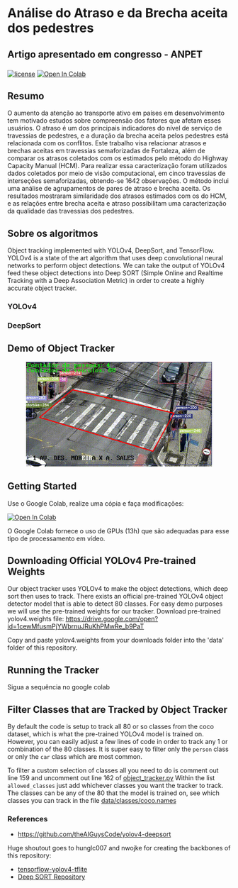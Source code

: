 # Análise do Atraso e da Brecha aceita dos pedestres
## Artigo apresentado em congresso - ANPET
###
[![license](https://img.shields.io/github/license/mashape/apistatus.svg)](LICENSE)
[![Open In Colab](https://colab.research.google.com/assets/colab-badge.svg)](https://colab.research.google.com/drive/1Kqat0dcnQ5gOfvARZZtrsh1inDq_i1Hx?usp=sharing)

## Resumo
O aumento da atenção ao transporte ativo em países em desenvolvimento tem motivado estudos sobre compreensão dos fatores que afetam esses usuários. O atraso é um dos principais indicadores do nível de serviço de travessias de pedestres, e a duração da brecha aceita pelos pedestres está relacionada com os conflitos. Este trabalho visa relacionar atrasos e brechas aceitas em travessias semaforizadas de Fortaleza, além de comparar os atrasos coletados com os estimados pelo método do Highway Capacity Manual (HCM). Para realizar essa caracterização foram utilizados dados coletados por meio de visão computacional, em cinco travessias de interseções semaforizadas, obtendo-se 1642 observações. O método inclui uma análise de agrupamentos de pares de atraso e brecha aceita. Os resultados mostraram similaridade dos atrasos estimados com os do HCM, e as relações entre brecha aceita e atraso possibilitam uma caracterização da qualidade das travessias dos pedestres. 

## Sobre os algoritmos 
Object tracking implemented with YOLOv4, DeepSort, and TensorFlow. YOLOv4 is a state of the art algorithm that uses deep convolutional neural networks to perform object detections. We can take the output of YOLOv4 feed these object detections into Deep SORT (Simple Online and Realtime Tracking with a Deep Association Metric) in order to create a highly accurate object tracker.

### YOLOv4

### DeepSort

## Demo of Object Tracker
<p align="center"><img src="data/helpers/ex_cut.gif"\></p>

## Getting Started
Use o Google Colab, realize uma cópia e faça modificações:

[![Open In Colab](https://colab.research.google.com/assets/colab-badge.svg)](https://colab.research.google.com/drive/1Kqat0dcnQ5gOfvARZZtrsh1inDq_i1Hx?usp=sharing)

O Google Colab fornece o uso de GPUs (13h) que são adequadas para esse tipo de processamento em vídeo.

## Downloading Official YOLOv4 Pre-trained Weights
Our object tracker uses YOLOv4 to make the object detections, which deep sort then uses to track. There exists an official pre-trained YOLOv4 object detector model that is able to detect 80 classes. For easy demo purposes we will use the pre-trained weights for our tracker.
Download pre-trained yolov4.weights file: https://drive.google.com/open?id=1cewMfusmPjYWbrnuJRuKhPMwRe_b9PaT

Copy and paste yolov4.weights from your downloads folder into the 'data' folder of this repository.

## Running the Tracker
Sigua a sequência no google colab

## Filter Classes that are Tracked by Object Tracker
By default the code is setup to track all 80 or so classes from the coco dataset, which is what the pre-trained YOLOv4 model is trained on. However, you can easily adjust a few lines of code in order to track any 1 or combination of the 80 classes. It is super easy to filter only the ``person`` class or only the ``car`` class which are most common.

To filter a custom selection of classes all you need to do is comment out line 159 and uncomment out line 162 of [object_tracker.py](https://github.com/theAIGuysCode/yolov4-deepsort/blob/master/object_tracker.py) Within the list ``allowed_classes`` just add whichever classes you want the tracker to track. The classes can be any of the 80 that the model is trained on, see which classes you can track in the file [data/classes/coco.names](https://github.com/theAIGuysCode/yolov4-deepsort/blob/master/data/classes/coco.names)



### References  
  * https://github.com/theAIGuysCode/yolov4-deepsort
   
   Huge shoutout goes to hunglc007 and nwojke for creating the backbones of this repository:
  * [tensorflow-yolov4-tflite](https://github.com/hunglc007/tensorflow-yolov4-tflite)
  * [Deep SORT Repository](https://github.com/nwojke/deep_sort)

